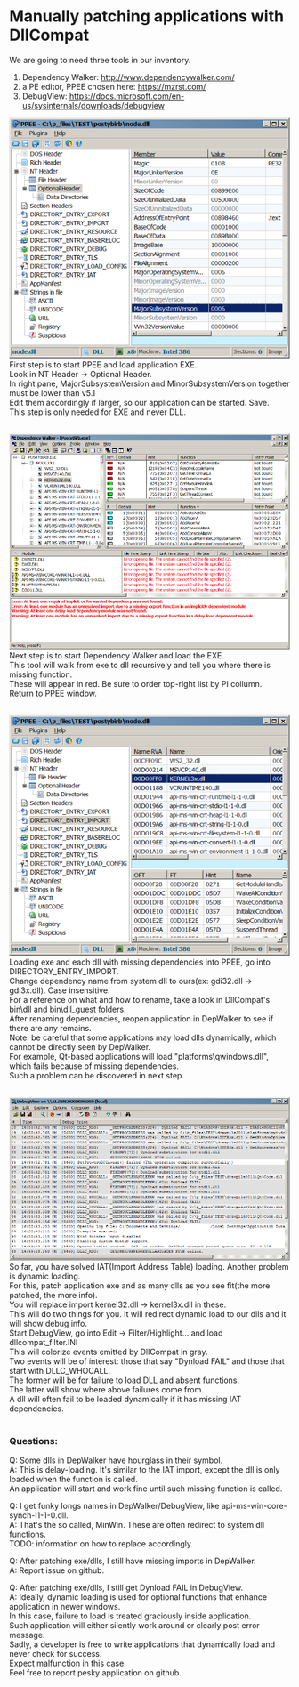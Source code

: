 # Manually patching applications with DllCompat

We are going to need three tools in our inventory.

1. Dependency Walker: http://www.dependencywalker.com/ <br/>
2. a PE editor, PPEE chosen here: https://mzrst.com/ <br/>
3. DebugView: https://docs.microsoft.com/en-us/sysinternals/downloads/debugview 

![](patut_img/ppee_majmin.png?raw=true) <br/>
First step is to start PPEE and load application EXE.<br/>
Look in NT Header -> Optional Header.<br/>
In right pane, MajorSubsystemVersion and MinorSubsystemVersion together must be lower than v5.1<br/>
Edit them accordingly if larger, so our application can be started. Save.<br/>
This step is only needed for EXE and never DLL.<br/>
<br/>

![](patut_img/depwalk_depmiss.png?raw=true) <br/>
Next step is to start Dependency Walker and load the EXE.<br/>
This tool will walk from exe to dll recursively and tell you where there is missing function.<br/>
These will appear in red. Be sure to order top-right list by PI collumn.<br/>
Return to PPEE window.<br/>
<br/>

![](patut_img/ppee_depfix.png?raw=true) <br/>
Loading exe and each dll with missing dependencies into PPEE, go into DIRECTORY_ENTRY_IMPORT.<br/>
Change dependency name from system dll to ours(ex: gdi32.dll -> gdi3x.dll). Case insensitive.<br/>
For a reference on what and how to rename, take a look in DllCompat's bin\dll and bin\dll_guest folders.<br/>
After renaming dependencies, reopen application in DepWalker to see if there are any remains.<br/>
Note: be careful that some applications may load dlls dynamically, which cannot be directly seen by DepWalker.<br/>
For example, Qt-based applications will load "platforms\qwindows.dll", which fails because of missing dependencies.<br/>
Such a problem can be discovered in next step.<br/>
<br/>

![](patut_img/debview_inspect.png?raw=true) <br/>
So far, you have solved IAT(Import Address Table) loading. Another problem is dynamic loading.<br/>
For this, patch application exe and as many dlls as you see fit(the more patched, the more info).<br/>
You will replace import kernel32.dll -> kernel3x.dll in these.<br/>
This will do two things for you. It will redirect dynamic load to our dlls and it will show debug info.<br/>
Start DebugView, go into Edit -> Filter/Highlight... and load dllcompat_filter.INI<br/>
This will colorize events emitted by DllCompat in gray.<br/>
Two events will be of interest: those that say "Dynload FAIL" and those that start with DLLC_WHOCALL.<br/>
The former will be for failure to load DLL and absent functions.<br/>
The latter will show where above failures come from.<br/>
A dll will often fail to be loaded dynamically if it has missing IAT dependencies.<br/>
<br/>

### Questions:

Q: Some dlls in DepWalker have hourglass in their symbol.<br/>
A: This is delay-loading. It's similar to the IAT import, except the dll is only loaded when the function is called.<br/>
   An application will start and work fine until such missing function is called.<br/>

Q: I get funky longs names in DepWalker/DebugView, like api-ms-win-core-synch-l1-1-0.dll.<br/>
A: That's the so called, MinWin. These are often redirect to system dll functions.<br/>
   TODO: information on how to replace accordingly.<br/>
   
Q: After patching exe/dlls, I still have missing imports in DepWalker.<br/>
A: Report issue on github.<br/>

Q: After patching exe/dlls, I still get Dynload FAIL in DebugView.<br/>
A: Ideally, dynamic loading is used for optional functions that enhance application in newer windows.<br/>
   In this case, failure to load is treated graciously inside application.<br/>
   Such application will either silently work around or clearly post error message.<br/>
   Sadly, a developer is free to write applications that dynamically load and never check for success.<br/>
   Expect malfunction in this case.<br/>
   Feel free to report pesky application on github.
   